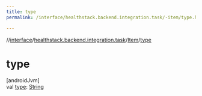 ```yaml
---
title: type
permalink: /interface/healthstack.backend.integration.task/-item/type.html

---
```

//[interface](../../../index.html)/[healthstack.backend.integration.task](../index.html)/[Item](index.html)/[type](type.html)



# type



[androidJvm]\
val [type](type.html): [String](https://kotlinlang.org/api/latest/jvm/stdlib/kotlin/-string/index.html)




